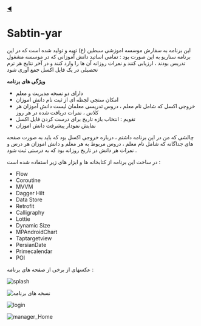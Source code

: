 [◀️](https://github.com/graceful1372/My-android-portfolio?tab=readme-ov-file)
# Sabtin-yar

این برنامه به سفارش موسسه اموزشی سبطین (ع) تهیه و تولید شده است که در این برنامه سناریو به این صورت بود : 
تمامی اساتید دانش آموزانی که در موسسه مشغول تدریس بودند ، ارزیابی کنند و نمرات روزانه آن ها را وارد کنند و در آخر نتایج هر ترم تحصیلی در یک فایل اکسل جمع آوری شود 

**ویژگی های برنامه**

* دارای دو نسخه مدیریت و معلم
* امکان سنجی لجظه ای از ثبت نام دانش اموزان
* خروجی اکسل  که شامل نام معلم ، دروس تدریسی معلمان لیست دانش آموزان هر کلاس ، نمرات دریافت شده در هر روز
* تقویم : انتخاب بازه تاریخ برای درست کردن فایل اکسل 
* نمایش نمودار پیشرفت دانش اموزان
 

چالشی که من در این برنامه داشتم ، درباره خروجی اکسل بود که باید به صورت صفحه های جداگانه که شامل نام معلم ، دروس مربوط به هر معلم و دانش اموزان هر درس و نمرات هر دانش در تاریخ روزانه بود که به درستی ثبت شود .

در ساخت این برنامه از کتابخانه ها و ابزار های زیر استفاده شده است : 

* Flow
* Coroutine
* MVVM
* Dagger Hilt
* Data Store
* Retrofit
* Calligraphy
* Lottie
* Dynamic Size
* MPAndroidChart
* Taptargetview
* PersianDate
* Primecalendar
* POI

عکسهای از برخی از صفحه های برنامه :



![splash](https://github.com/user-attachments/assets/574ebe2c-1170-4da6-b880-f944f0c8c031)

![نسخه های برنامه](https://github.com/user-attachments/assets/03db9612-2a41-429b-a335-020116f681bb)

![login](https://github.com/user-attachments/assets/4180eb82-ab78-4628-832e-a314eee1ce77)


![manager_Home](https://github.com/user-attachments/assets/82095f25-2935-44ba-8d4b-e191c87e446e)





